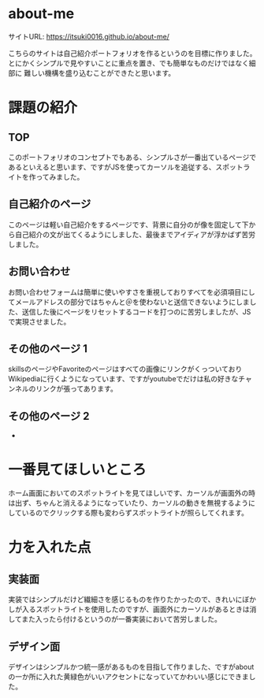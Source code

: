 # about-me 

サイトURL: https://itsuki0016.github.io/about-me/

こちらのサイトは自己紹介ポートフォリオを作るというのを目標に作りました。
とにかくシンプルで見やすいことに重点を置き、でも簡単なものだけではなく細部に
難しい機構を盛り込むことができたと思います。


# 課題の紹介

## TOP
このポートフォリオのコンセプトでもある、シンプルさが一番出ているページであるといえると思います、ですがJSを使ってカーソルを追従する、スポットライトを作ってみました。


## 自己紹介のページ

このページは軽い自己紹介をするページです、背景に自分のが像を固定して下から自己紹介の文が出てくるようにしました、最後までアイディアが浮かばず苦労しました。
## お問い合わせ

お問い合わせフォームは簡単に使いやすさを重視しておりすべてを必須項目にしてメールアドレスの部分ではちゃんと＠を使わないと送信できないようにしました、送信した後にページをリセットするコードを打つのに苦労しましたが、JSで実現させました。

## その他のページ 1

skillsのページやFavoriteのページはすべての画像にリンクがくっついておりWikipediaに行くようになっています、ですがyoutubeでだけは私の好きなチャンネルのリンクが張ってあります。

## その他のページ 2

- 

# 一番見てほしいところ

ホーム画面においてのスポットライトを見てほしいです、カーソルが画面外の時は出ず、ちゃんと消えるようになっていたり、カーソルの動きを無視するようにしているのでクリックする際も変わらずスポットライトが照らしてくれます。

# 力を入れた点

## 実装面

実装ではシンプルだけど繊細さを感じるものを作りたかったので、きれいにぼかしが入るスポットライトを使用したのですが、画面外にカーソルがあるときは消してまた入ったら付けるというのが一番実装において苦労しました。

## デザイン面

デザインはシンプルかつ統一感があるものを目指して作りました、ですがaboutの一か所に入れた黄緑色がいいアクセントになっていてかわいい感じにできました。